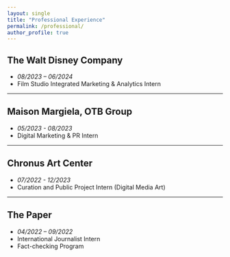 ```yaml
---
layout: single
title: "Professional Experience"
permalink: /professional/
author_profile: true
---
```


## The Walt Disney Company  
- *08/2023 – 06/2024*  
- Film Studio Integrated Marketing & Analytics Intern

---

## Maison Margiela, OTB Group  
- *05/2023 - 08/2023*  
- Digital Marketing & PR Intern

---

## Chronus Art Center  
- *07/2022 - 12/2023*  
- Curation and Public Project Intern (Digital Media Art)

---

## The Paper  
- *04/2022 – 09/2022*  
- International Journalist Intern  
- Fact-checking Program
